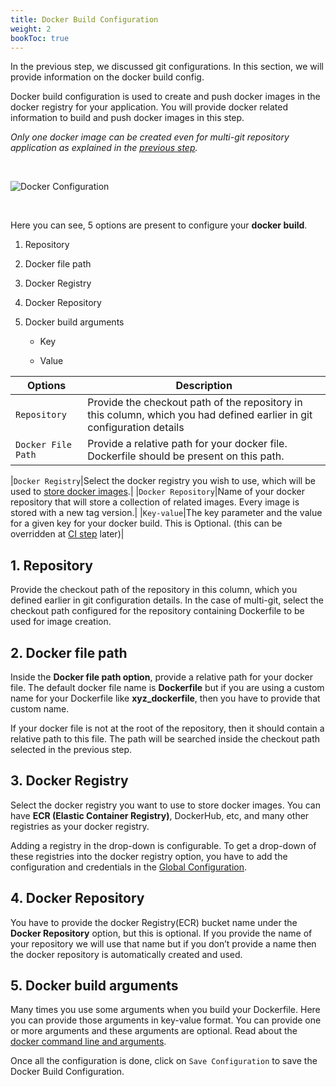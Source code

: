 ```yaml
---
title: Docker Build Configuration
weight: 2
bookToc: true
---
```



In the previous step, we discussed git configurations. In this section, we will provide information on the docker build config.

Docker build configuration is used to create and push docker images in the docker registry for your application. You will provide docker related information to build and push docker images in this step.


*Only one docker image can be created even for multi-git repository application as explained in the [previous step](/creating_application/git_material/).*


&nbsp;&nbsp;

![Docker Configuration](../../move2.gif "Docker Build Configurations")

&nbsp;&nbsp;

Here you can see, 5 options are present to configure your **docker build**.

1. Repository

2. Docker file path

3. Docker Registry

4. Docker Repository

5. Docker build arguments

   -   Key
    
   -   Value    

  
|Options |Description |
|--|--|
|`Repository`  | Provide the checkout path of the repository in this column, which you had defined earlier in git configuration details |
|`Docker File Path`|Provide a relative path for your docker file. Dockerfile should be present on this path.|

|`Docker Registry`|Select the docker registry you wish to use, which will be used to [store docker images](/global_configurations/).|
|`Docker Repository`|Name of your docker repository that will store a collection of related images. Every image is stored with a new tag version.|
|`Key-value`|The key parameter and the value for a given key for your docker build. This is Optional. (this can be overridden at [CI step](/deploying_applications/triggering_ci/) later)|



  

## 1. Repository

Provide the checkout path of the repository in this column, which you defined earlier in git configuration details. In the case of multi-git, select the checkout path configured for the repository containing Dockerfile to be used for image creation.

  

## 2. Docker file path

  

Inside the **Docker file path option**,  provide a relative path for your docker file. The default docker file name is **Dockerfile** but if you are using a custom name for your Dockerfile like **xyz_dockerfile**, then you have to provide that custom name.

  

If your docker file is not at the root of the repository, then it should contain a relative path to this file. The path will be searched inside the checkout path selected in the previous step.

  

## 3. Docker Registry

  

Select the docker registry you want to use to store docker images. You can have **ECR (Elastic Container Registry)**, DockerHub, etc, and many other registries as your docker registry.


Adding a registry in the drop-down is configurable. To get a drop-down of these registries into the docker registry option, you have to add the configuration and credentials in the [Global Configuration](/global_configurations/).


  

## 4. Docker Repository

  

You have to provide the docker Registry(ECR) bucket name under the **Docker Repository** option, but this is optional. If you provide the name of your repository we will use that name but if you don’t provide a name then the docker repository is automatically created and used.

  
  

## 5. Docker build arguments

  

Many times you use some arguments when you build your Dockerfile. Here you can provide those arguments in key-value format. You can provide one or more arguments and these arguments are optional. Read about the [docker command line and arguments](https://docs.docker.com/engine/reference/commandline/build/#options).

  

Once all the configuration is done, click on `Save Configuration` to save the Docker Build Configuration.

